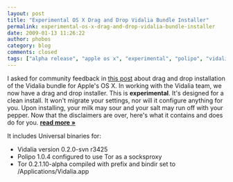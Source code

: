 ```yaml
---
layout: post
title: "Experimental OS X Drag and Drop Vidalia Bundle Installer"
permalink: experimental-os-x-drag-and-drop-vidalia-bundle-installer
date: 2009-01-13 11:26:22
author: phobos
category: blog
comments: closed
tags: ["alpha release", "apple os x", "experimental", "polipo", "vidalia bundle"]
---
```


I asked for community feedback in [this post](https://blog.torproject.org/blog/os-x-vidalia-bundle-thoughts) about drag and drop installation of the Vidalia bundle for Apple's OS X. In working with the Vidalia team, we now have a drag and drop installer. This is **experimental**. It's designed for a clean install. It won't migrate your settings, nor will it configure anything for you. Upon installing, your milk may sour and your salt may run off with your pepper. Now that the disclaimers are over, here's what it contains and does do for you. [**read more »**](https://blog.torproject.org/blog/experimental-os-x-drag-and-drop-vidalia-bundle-installer)

It includes Universal binaries for:

-   Vidalia version 0.2.0-svn r3425
-   Polipo 1.0.4 configured to use Tor as a socksproxy
-   Tor 0.2.1.10-alpha compiled with prefix and bindir set to /Applications/Vidalia.app

